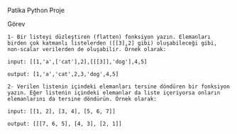 Patika Python Proje <br />

Görev<br />

    1- Bir listeyi düzleştiren (flatten) fonksiyon yazın. Elemanları birden çok katmanlı listelerden ([[3],2] gibi) oluşabileceği gibi, non-scalar verilerden de oluşabilir. Örnek olarak:

    input: [[1,'a',['cat'],2],[[[3]],'dog'],4,5]

    output: [1,'a','cat',2,3,'dog',4,5]

    2- Verilen listenin içindeki elemanları tersine döndüren bir fonksiyon yazın. Eğer listenin içindeki elemanlar da liste içeriyorsa onların elemanlarını da tersine döndürün. Örnek olarak:

    input: [[1, 2], [3, 4], [5, 6, 7]]

    output: [[[7, 6, 5], [4, 3], [2, 1]]
